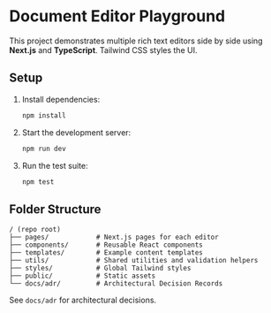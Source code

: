 # Document Editor Playground

This project demonstrates multiple rich text editors side by side using **Next.js** and **TypeScript**. Tailwind CSS styles the UI.

## Setup

1. Install dependencies:
   ```bash
   npm install
   ```
2. Start the development server:
   ```bash
   npm run dev
   ```
3. Run the test suite:
   ```bash
   npm test
   ```

## Folder Structure

```
/ (repo root)
├── pages/            # Next.js pages for each editor
├── components/       # Reusable React components
├── templates/        # Example content templates
├── utils/            # Shared utilities and validation helpers
├── styles/           # Global Tailwind styles
├── public/           # Static assets
└── docs/adr/         # Architectural Decision Records
```

See `docs/adr` for architectural decisions.

